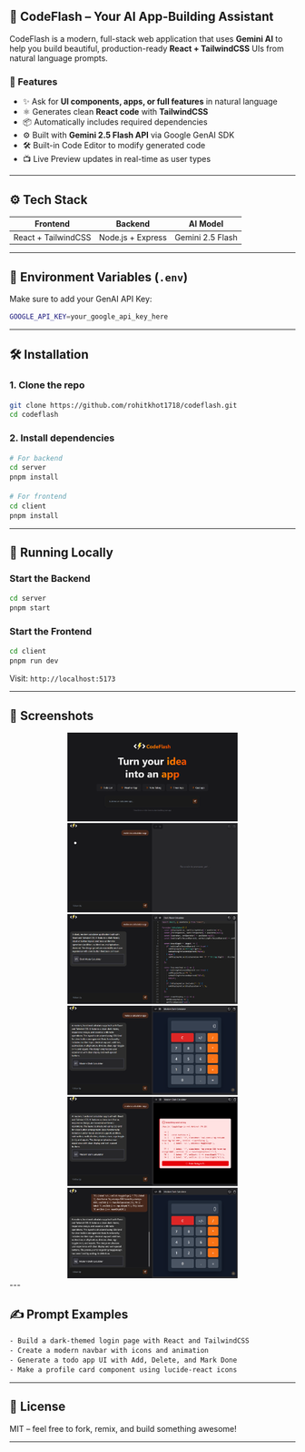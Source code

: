 ## 🚀 CodeFlash – Your AI App-Building Assistant

CodeFlash is a modern, full-stack web application that uses **Gemini AI** to help you build beautiful, production-ready **React + TailwindCSS** UIs from natural language prompts.

### 🧠 Features

- ✨ Ask for **UI components, apps, or full features** in natural language
- ⚛️ Generates clean **React code** with **TailwindCSS**
- 📦 Automatically includes required dependencies
- ⚙️ Built with **Gemini 2.5 Flash API** via Google GenAI SDK
- 🛠️ Built-in Code Editor to modify generated code
- 📺 Live Preview updates in real-time as user types

---

## ⚙️ Tech Stack

| Frontend            | Backend           | AI Model         |
| ------------------- | ----------------- | ---------------- |
| React + TailwindCSS | Node.js + Express | Gemini 2.5 Flash |

---

## 🔐 Environment Variables (`.env`)

Make sure to add your GenAI API Key:

```bash
GOOGLE_API_KEY=your_google_api_key_here
```

---

## 🛠️ Installation

### 1. Clone the repo

```bash
git clone https://github.com/rohitkhot1718/codeflash.git
cd codeflash
```

### 2. Install dependencies

```bash
# For backend
cd server
pnpm install

# For frontend
cd client
pnpm install
```

---

## 🧪 Running Locally

### Start the Backend

```bash
cd server
pnpm start
```

### Start the Frontend

```bash
cd client
pnpm run dev
```

Visit: `http://localhost:5173`

---

## 📸 Screenshots

<div align="center">
<img src="./demo/code-flash.png" width="300"/>
<img src="./demo/chat-interface.png" width="300"/>
<img src="./demo/code.png" width="300"/>
<img src="./demo/preview.png" width="300"/>
<img src="./demo/error.png" width="300"/>
<img src="./demo/fixed.png" width="300"/>
</div>
---

## ✍️ Prompt Examples

```txt
- Build a dark-themed login page with React and TailwindCSS
- Create a modern navbar with icons and animation
- Generate a todo app UI with Add, Delete, and Mark Done
- Make a profile card component using lucide-react icons
```

---

## 📜 License

MIT – feel free to fork, remix, and build something awesome!

---

